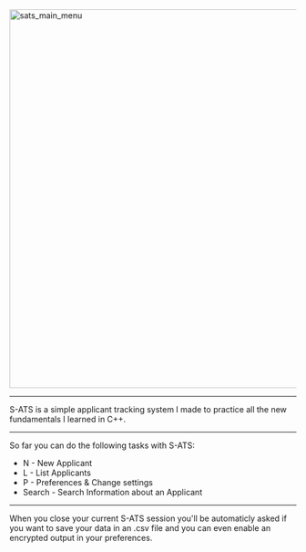 <img width="664" alt="sats_main_menu" src="https://user-images.githubusercontent.com/29637123/67528499-79189380-f66e-11e9-9ecb-343f2d6cb015.PNG">

***

S-ATS is a simple applicant tracking system I made to practice all the new fundamentals I learned in C++.

***

So far you can do the following tasks with S-ATS:

* N - New Applicant
* L - List Applicants
* P - Preferences & Change settings
* Search - Search Information about an Applicant

***
When you close your current S-ATS session you'll be automaticly asked if you want to save your data in an .csv file and you can even enable an encrypted output in your preferences.

# 

